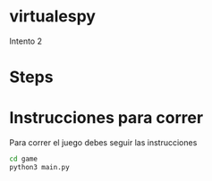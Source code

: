 # virtualespy
Intento 2

# Steps

# Instrucciones para correr

Para correr el juego debes seguir las instrucciones

```sh
cd game
python3 main.py

```